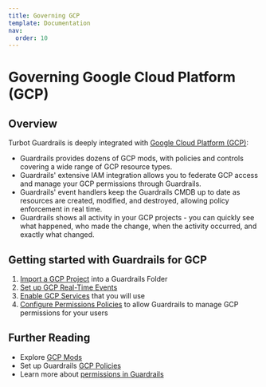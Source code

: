 ```yaml
---
title: Governing GCP
template: Documentation
nav:
  order: 10
---
```


# Governing Google Cloud Platform (GCP)

## Overview

Turbot Guardrails is deeply integrated with
[Google Cloud Platform (GCP)](https://cloud.google.com/):

- Guardrails provides dozens of GCP mods, with policies and controls covering a wide
  range of GCP resource types.
- Guardrails' extensive IAM integration allows you to federate GCP access and
  manage your GCP permissions through Guardrails.
- Guardrails' event handlers keep the Guardrails CMDB up to date as resources are created, modified,
  and destroyed, allowing policy enforcement in real time.
- Guardrails shows all activity in your GCP projects - you can quickly see what
  happened, who made the change, when the activity occurred, and exactly what
  changed.

## Getting started with Guardrails for GCP

1. [Import a GCP Project](guides/gcp/import-gcp-project) into a Guardrails Folder
1. [Set up GCP Real-Time Events](guides/gcp/real-time-events)
1. [Enable GCP Services](guides/gcp/services) that you will use
1. [Configure Permissions Policies](guides/gcp/permissions) to allow Guardrails to manage
   GCP permissions for your users

## Further Reading

- Explore [GCP Mods](https://hub.guardrails.turbot.com/mods/gcp/mods)
- Set up Guardrails [GCP Policies](https://hub.guardrails.turbot.com/policy-packs?providers=gcp)
- Learn more about [permissions in Guardrails](concepts/iam/permissions)
